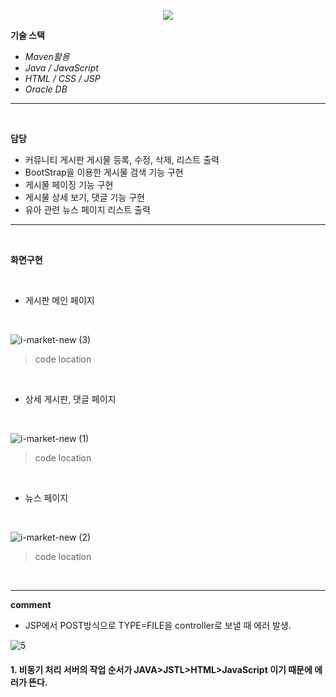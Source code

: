 <!-- head -->
<p align="center">
  <img src="https://capsule-render.vercel.app/api?type=waving&color=auto&height=200&section=header&text=유아용품&nbsp;전문&nbsp;중고거래&nbsp;플랫폼&fontSize=42" />
</p>

<!-- body -->

**기술 스택**

- *Maven활용*
- *Java / JavaScript*
- *HTML / CSS / JSP*
- *Oracle DB*
  


---
<br/>

  **담당**

- 커뮤니티 게시판 게시물 등록, 수정, 삭제, 리스트 출력
- BootStrap을 이용한 게시물 검색 기능 구현
- 게시물 페이징 기능 구현
- 게시물 상세 보기, 댓글 기능 구현
- 유아 관련 뉴스 페이지 리스트 출력

 --- 

<br/>

  **화면구현**
  
<br/>

- 게시판 메인 페이지
<br/>

![i-market-new (3)](https://github.com/jeonggyohoon/MVC-pattern-imarket/assets/133930245/5f129805-236f-47ed-a7e5-a8fb369817d1)

> code location
>>   
<br/>

- 상세 게시판, 댓글 페이지
<br/>

![i-market-new (1)](https://github.com/jeonggyohoon/MVC-pattern-imarket/assets/133930245/d37233c4-003b-47ff-b7b7-aec83b21b121)
> code location
>>   
<br/>

- 뉴스 페이지
<br/>

![i-market-new (2)](https://github.com/jeonggyohoon/MVC-pattern-imarket/assets/133930245/24fec971-500d-40fb-9a93-b8a5982208d3)
> code location
>>   
<br/>

---

**comment**

- JSP에서 POST방식으로 TYPE=FILE을 controller로 보낼 때 에러 발생.

![5](https://github.com/jeonggyohoon/MVC-pattern-imarket/assets/133930245/64cfd8dc-4d01-49de-88d4-3da75fd05de4)

#### 1. 비동기 처리 서버의 작업 순서가 JAVA>JSTL>HTML>JavaScript 이기 때문에 에러가 뜬다.



